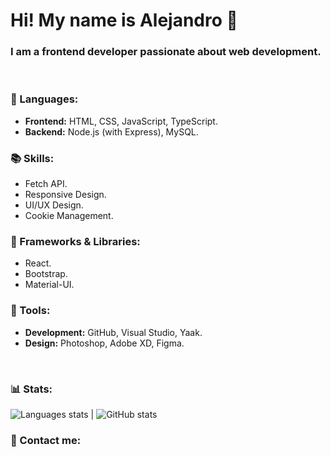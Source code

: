 # Hi! My name is Alejandro 👋
### I am a frontend developer passionate about web development.

<br>

### 🦄 Languages:  
- **Frontend:** HTML, CSS, JavaScript, TypeScript.  
- **Backend:** Node.js (with Express), MySQL.

### 📚 Skills:  
- Fetch API.  
- Responsive Design.  
- UI/UX Design.  
- Cookie Management.  


### 🚀 Frameworks & Libraries:  
- React.  
- Bootstrap.  
- Material-UI.  

### 💼 Tools:  
- **Development:** GitHub, Visual Studio, Yaak.  
- **Design:** Photoshop, Adobe XD, Figma.

<br>

### 📊 Stats:

![Languages stats](https://github-readme-stats.vercel.app/api/top-langs/?username=aleotinano&layout=compact&theme=radical) |
![GitHub stats](https://github-readme-stats.vercel.app/api?username=aleotinano&show_icons=true&theme=radical)



### 💌 Contact me:


